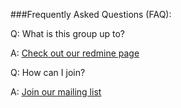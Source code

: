 ###Frequently Asked Questions (FAQ):

Q: What is this group up to?

A: [Check out our redmine page](https://build.pending.name)

Q: How can I join?

A: [Join our mailing list](https://groups.google.com/forum/#!forum/fedora-rpi/join)

